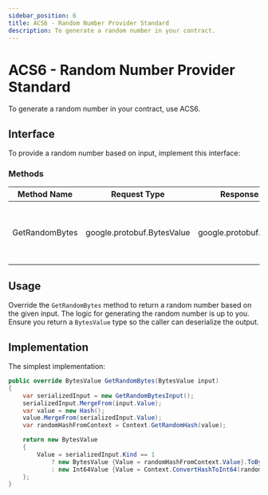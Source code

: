 ```yaml
---
sidebar_position: 6
title: ACS6 - Random Number Provider Standard
description: To generate a random number in your contract.
---
```


# ACS6 - Random Number Provider Standard
To generate a random number in your contract, use ACS6.

## Interface
To provide a random number based on input, implement this interface:

### Methods
| Method Name     | Request Type               | Response Type              | Description                               |
|-----------------|----------------------------|----------------------------|-------------------------------------------|
| GetRandomBytes  | google.protobuf.BytesValue | google.protobuf.BytesValue | Get the random number provided by the contract. |

## Usage
Override the `GetRandomBytes` method to return a random number based on the given input. The logic for generating the random number is up to you. Ensure you return a `BytesValue` type so the caller can deserialize the output.

## Implementation
The simplest implementation:

```cs
public override BytesValue GetRandomBytes(BytesValue input)
{
    var serializedInput = new GetRandomBytesInput();
    serializedInput.MergeFrom(input.Value);
    var value = new Hash();
    value.MergeFrom(serializedInput.Value);
    var randomHashFromContext = Context.GetRandomHash(value);

    return new BytesValue
    {
        Value = serializedInput.Kind == 1
            ? new BytesValue {Value = randomHashFromContext.Value}.ToByteString()
            : new Int64Value {Value = Context.ConvertHashToInt64(randomHashFromContext, 1, 10000)}.ToByteString()
    };
}
```